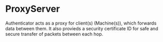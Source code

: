# ProxyServer

Authenticator acts as a proxy for client(s) (Machine(s)), which forwards data between them. It also provieds a security certificate ID for safe and secure transfer of packets between each hop.
